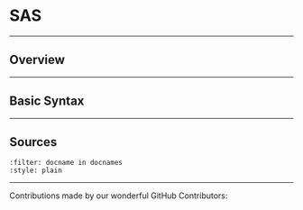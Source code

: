 # SAS

---

## Overview

---

## Basic Syntax

---

## Sources

```{bibliography} references.bib
:filter: docname in docnames
:style: plain
```

---

Contributions made by our wonderful GitHub Contributors: 